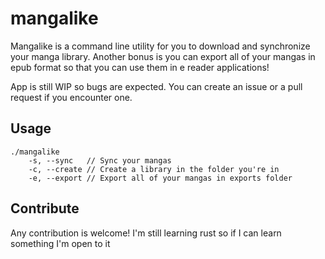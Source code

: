 # mangalike

Mangalike is a command line utility for you to download and synchronize your manga library. Another bonus is you can export all of your mangas in epub format so that you can use them in e reader applications!

App is still WIP so bugs are expected. You can create an issue or a pull request if you encounter one.

## Usage

```
./mangalike 
    -s, --sync   // Sync your mangas
    -c, --create // Create a library in the folder you're in
    -e, --export // Export all of your mangas in exports folder
```

## Contribute
Any contribution is welcome! I'm still learning rust so if I can learn something I'm open to it